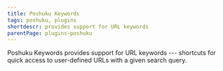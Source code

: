 ```yaml
---
title: Poshuku Keywords
tags: poshuku, plugins
shortdescr: provides support for URL keywords
parentPage: plugins-poshuku
---
```


Poshuku Keywords provides support for URL keywords --- shortcuts for quick
access to user-defined URLs with a given search query.
